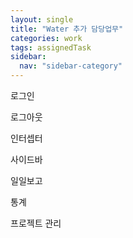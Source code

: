 ```yaml
---
layout: single
title: "Water 추가 담당업무"
categories: work
tags: assignedTask
sidebar:
  nav: "sidebar-category"
---
```


로그인

로그아웃

인터셉터

사이드바

일일보고

통계

프로젝트 관리
